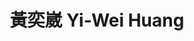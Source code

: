 ---
chinese_name: 黃奕崴
english_name: Yi-Wei Huang
title: 黃奕崴 Yi-Wei Huang
id: huangyiwei
collection: members
position: Part-time Research Assistant
type: part-time research assistant
department: 資訊管理學系學士班三年級
# image_path: https://source.unsplash.com/collection/139386/600x600?a=.png
photo: pt_ra/huangyiwei.jpg
# blurb: 123
---
